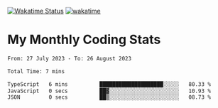 [![Wakatime Status](https://github.com/noopurphalak/noopurphalak/workflows/wakatime-status-update/badge.svg)](https://github.com/noopurphalak/noopurphalak/actions/workflows/main.yml)
[![wakatime](https://wakatime.com/badge/user/80ace140-ef40-4fdd-b8ed-f3be3d2e1aea.svg)](https://wakatime.com/@80ace140-ef40-4fdd-b8ed-f3be3d2e1aea)

# My Monthly Coding Stats

<!--START_SECTION:waka-->

```txt
From: 27 July 2023 - To: 26 August 2023

Total Time: 7 mins

TypeScript   6 mins          ████████████████████░░░░░   80.33 %
JavaScript   0 secs          ██▓░░░░░░░░░░░░░░░░░░░░░░   10.93 %
JSON         0 secs          ██▒░░░░░░░░░░░░░░░░░░░░░░   08.73 %
```

<!--END_SECTION:waka-->
